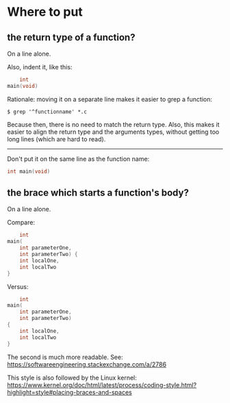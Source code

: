 # Where to put
## the return type of a function?

On a line alone.

Also, indent it, like this:
```c
    int
main(void)
```
Rationale: moving it on a separate line makes it easier to grep a function:

    $ grep '^functionname' *.c

Because then, there is no need to match the return type.
Also, this  makes it easier  to align the return  type and the  arguments types,
without getting too long lines (which are hard to read).

---

Don't put it on the same line as the function name:
```c
int main(void)
```
## the brace which starts a function's body?

On a line alone.

Compare:
```c
    int
main(
    int parameterOne,
    int parameterTwo) {
    int localOne,
    int localTwo
}
```
Versus:
```c
    int
main(
    int parameterOne,
    int parameterTwo)
{
    int localOne,
    int localTwo
}
```
The second is much more readable.
See: <https://softwareengineering.stackexchange.com/a/2786>

This style is also followed by the Linux kernel:
<https://www.kernel.org/doc/html/latest/process/coding-style.html?highlight=style#placing-braces-and-spaces>
